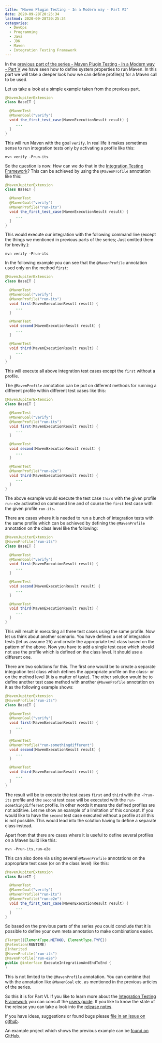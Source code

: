 ```yaml
---
title: "Maven Plugin Testing - In a Modern way - Part VI"
date: 2020-09-28T20:25:34
lastmod: 2020-09-28T20:25:34
categories:
  - DevOps
  - Programming
  - Java
  - JDK
  - Maven
  - Integration Testing Framework
---
```

In the [previous part of the series - Maven Plugin Testing - In a Modern way - Part V](https://blog.soebes.de/blog/2020/09/10/itf-part-v/)
we have seen how to define system properties to run Maven. In this part we will take a 
deeper look how we can define profile(s) for a Maven call to be used.

Let us take a look at a simple example taken from the previous part.
```java
@MavenJupiterExtension
class BaseIT {

  @MavenTest
  @MavenGoal("verify")
  void the_first_test_case(MavenExecutionResult result) {
     ...
  }
}
```
This will run Maven with the goal `verify`. In real life it makes sometimes sense to run integration
tests only by activating a profile like this:
```
mvn verify -Prun-its
``` 
So the question is now: How can we do that in the [Integration Testing Framework][itf]? This
can be achieved by using the `@MavenProfile` annotation like this: 
```java
@MavenJupiterExtension
class BaseIT {

  @MavenTest
  @MavenGoal("verify")
  @MavenProfile("run-its")
  void the_first_test_case(MavenExecutionResult result) {
     ...
  }
}
```
This would execute our integration with the following command line (except the things
we mentioned in previous parts of the series; Just omitted them for brevity.):
```
mvn verify -Prun-its
```
In the following example you can see that the `@MavenProfile` annotation used only
on the method `first`:
```java
@MavenJupiterExtension
class BaseIT {

  @MavenTest
  @MavenGoal("verify")
  @MavenProfile("run-its")
  void first(MavenExecutionResult result) {
     ...
  }

  @MavenTest
  void second(MavenExecutionResult result) {
     ...
  }

  @MavenTest
  void third(MavenExecutionResult result) {
     ...
  }
}
```
This will execute all above integration test cases except the `first` without a profile.

The `@MavenProfile` annotation can be put on different methods for running a different
profile within different test cases like this:
```java
@MavenJupiterExtension
class BaseIT {

  @MavenTest
  @MavenGoal("verify")
  @MavenProfile("run-its")
  void first(MavenExecutionResult result) {
     ...
  }

  @MavenTest
  void second(MavenExecutionResult result) {
     ...
  }

  @MavenTest
  @MavenProfile("run-e2e")
  void third(MavenExecutionResult result) {
     ...
  }
}
```
The above example would execute the test case `third` with the given 
profile `run-e2e` activated on command line and of course the `first` test
case with the given profile `run-its`.

There are cases where it is needed to run a bunch of integration tests with the
same profile which can be achieved by defining the `@MavenProfile` annotation on the 
class level like the following:
```java
@MavenJupiterExtension
@MavenProfile("run-its")
class BaseIT {

  @MavenTest
  @MavenGoal("verify")
  void first(MavenExecutionResult result) {
     ...
  }

  @MavenTest
  void second(MavenExecutionResult result) {
     ...
  }

  @MavenTest
  void third(MavenExecutionResult result) {
     ...
  }
}
```
This will result in executing all three test cases using the same profile. Now let us think 
about another scenario. You have defined a set of integration tests (let us assume 25) 
and create the appropriate test class based on the pattern of the above. Now you have
to add a single test case which should not use the profile which is defined on the class level.
It should use a different one. 

There are two solutions for this. The first one would be to create a separate integration
test class which defines the appropriate profile on the class- or on the method level 
(it is a matter of taste). The other solution would be to define another test case method
with another `@MavenProfile` annotation on it as the following example shows: 

```java
@MavenJupiterExtension
@MavenProfile("run-its")
class BaseIT {

  @MavenTest
  @MavenGoal("verify")
  void first(MavenExecutionResult result) {
     ...
  }

  @MavenTest
  @MavenProfile("run-somethingdifferent")
  void second(MavenExecutionResult result) {
     ...
  }

  @MavenTest
  void third(MavenExecutionResult result) {
     ...
  }
}
```
The result will be to execute the test cases `first` and `third` with the
`-Prun-its` profile and the `second` test case will be executed with the
`run-somethingdifferent` profile. In other words it means the defined profiles
are not additive. Let me show an example of a limitation of this concept. If you would
like to have the `second` test case executed without a profile at all this is not possible. 
This would lead into the solution having to define a separate class instead.

Apart from that there are cases where it is useful to define several profiles on a Maven build
like this:
```
mvn -Prun-its,run-e2e
```
This can also done via using several `@MavenProfile` annotations on the appropriate
test case (or on the class level) like this:
```java
@MavenJupiterExtension
class BaseIT {

  @MavenTest
  @MavenGoal("verify")
  @MavenProfile("run-its")
  @MavenProfile("run-e2e")
  void the_first_test_case(MavenExecutionResult result) {
     ...
  }
}
```
So based on the previous parts of the series you could conclude that it is possible to
define your own meta annotation to make combinations easier. 

```java
@Target({ElementType.METHOD, ElementType.TYPE})
@Retention(RUNTIME)
@Inherited
@MavenProfile("run-its")
@MavenProfile("run-e2e")
public @interface ExecuteIntegrationAndEndToEnd {
}
```
This is not limited to the `@MavenProfile` annotation. You can combine that
with the annotation like `@MavenGoal` etc. as mentioned in the previous articles
of the series.


So this it is for Part VI. If you like to learn more about the [Integration Testing Framework][itf] 
you can consult the [users guide][users-guide]. If you like to know the state of the release you 
can take a look into the [release notes][release-notes].

If you have ideas, suggestions or found bugs please [file in an issue on github][issue].

An example project which shows the previous example can be [found on GitHub][example-vi].

<!-- 
Part VII:
 - Grouping Test Cases
   - Nested classes
 - common local cache
 - Predefined repository content
   - Define parent with versions for different test projects
   - Special dependencies

Part VIII:
 - Profiles on interface level.
 - Goals on interface level.
 - Options on interface level? (reconsider?)

Part IX:
 - Executing on different platforms (Enabled/Disabled)
 - Execution on different JDK versions (Enabled/Disabled)
 - Executing different Maven versions? (check this?)

Part X+2:
 - Single Project with several executions

Part X+3:
 - Checking JAR/WAR content.
 - Parallelization of IT's.
 
 -->





[issue]: https://github.com/khmarbaise/maven-it-extension/issues
[users-guide]: https://khmarbaise.github.io/maven-it-extension/itf-documentation/usersguide/usersguide.html
[release-notes]: https://khmarbaise.github.io/maven-it-extension/itf-documentation/release-notes/release-notes.html
[background]: https://khmarbaise.github.io/maven-it-extension/itf-documentation/background/background.html
[itf]: https://github.com/khmarbaise/maven-it-extension
[junit-jupiter]: https://junit.org/junit5/docs/current/user-guide/
[junit-jupiter-extension]: https://junit.org/junit5/docs/current/user-guide/#extensions
[assertj]: https://assertj.github.io/doc/
[maven-failsafe-plugin]: https://maven.apache.org/surefire/maven-failsafe-plugin/index.html
[maven]: https://maven.apache.org
[containssubsequence]: https://www.javadoc.io/doc/org.assertj/assertj-core/latest/org/assertj/core/api/ListAssert.html#containsSubsequence(ELEMENT...)
[mavenexecutionresult]: https://javadoc.io/doc/com.soebes.itf.jupiter.extension/itf-extension-maven/latest/com/soebes/itf/jupiter/maven/MavenExecutionResult.html
[example-vi]: https://github.com/khmarbaise/itf-example-article-part-vi
[lifecycle]: https://maven.apache.org/guides/introduction/introduction-to-the-lifecycle.html
